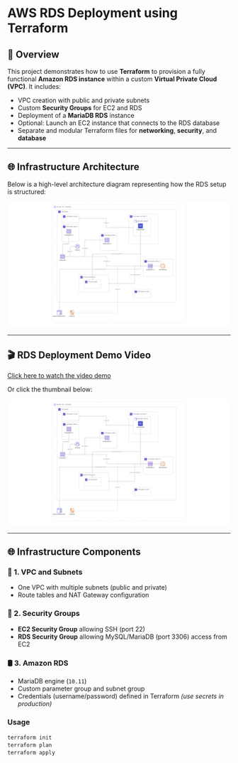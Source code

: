 # AWS RDS Deployment using Terraform

## 📘 Overview

This project demonstrates how to use **Terraform** to provision a fully functional **Amazon RDS instance** within a custom **Virtual Private Cloud (VPC)**. It includes:

- VPC creation with public and private subnets  
- Custom **Security Groups** for EC2 and RDS  
- Deployment of a **MariaDB RDS** instance  
- Optional: Launch an EC2 instance that connects to the RDS database  
- Separate and modular Terraform files for **networking**, **security**, and **database**

---

## 🌐 Infrastructure Architecture

Below is a high-level architecture diagram representing how the RDS setup is structured:

![Terraform AWS RDS Architecture](Brainboard%20-%20aws%20rds%20using%20terrafrom.png)

---

## 🎬 RDS Deployment Demo Video

[Click here to watch the video demo](./terraform-aws-rds.mp4)

Or click the thumbnail below:

[![Watch Terraform RDS Video](Brainboard%20-%20aws%20rds%20using%20terrafrom.png)](./terraform-aws-rds.mp4)

---

## 🌐 Infrastructure Components

### 🔧 1. VPC and Subnets
- One VPC with multiple subnets (public and private)  
- Route tables and NAT Gateway configuration

### 🔐 2. Security Groups
- **EC2 Security Group** allowing SSH (port 22)  
- **RDS Security Group** allowing MySQL/MariaDB (port 3306) access from EC2

### 🛢️ 3. Amazon RDS
- MariaDB engine (`10.11`)  
- Custom parameter group and subnet group  
- Credentials (username/password) defined in Terraform *(use secrets in production)*  

### Usage

```bash
terraform init
terraform plan
terraform apply
